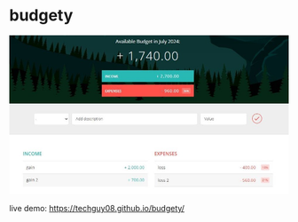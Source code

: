 # budgety

![Design preview for budgety](./img/preview.JPG)

live demo: https://techguy08.github.io/budgety/
